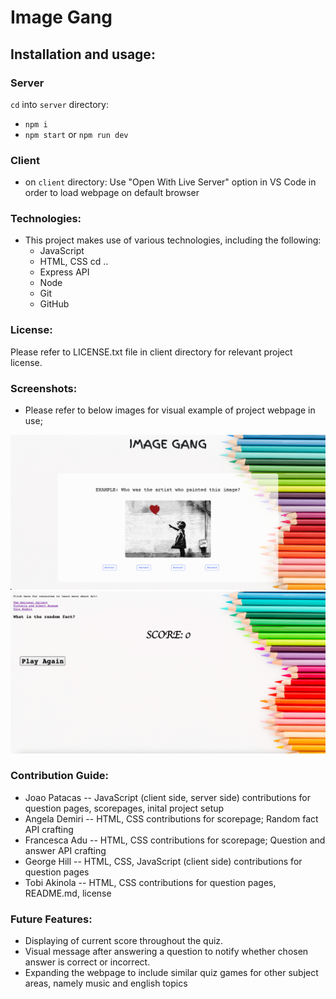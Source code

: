 # Image Gang

## Installation and usage:

### Server

 `cd` into `server` directory:  
 - `npm i`
- `npm start` or
`npm run dev`

### Client

- on `client` directory: Use "Open With Live Server" option in VS Code in order to load webpage on default browser

### Technologies:

- This project makes use of various technologies, including the following:  
  - JavaScript
  - HTML, CSS  cd ..
  - Express API  
  - Node  
  - Git  
  - GitHub  
  

### License: 
Please refer to LICENSE.txt file in client directory for relevant project license.

### Screenshots:

- Please refer to below images for visual example of project webpage in use;

![Question Page Example Screenshot](./client/assets/Question_page_screenshot.PNG)
![Question Page Example Screenshot](./client/assets/Score_page_screenshot.png)

### Contribution Guide:

- Joao Patacas -- JavaScript (client side, server side) contributions for question pages, scorepages, inital project setup
- Angela Demiri -- HTML, CSS contributions for scorepage; Random fact API crafting
- Francesca Adu -- HTML, CSS contributions for scorepage; Question and answer API crafting
- George Hill -- HTML, CSS, JavaScript (client side) contributions for question pages
- Tobi Akinola -- HTML, CSS contributions for question pages, README.md, license

### Future Features:

- Displaying of current score throughout the quiz.
- Visual message after answering a question to notify whether chosen answer is correct or incorrect.
- Expanding the webpage to include similar quiz games for other subject areas, namely music and english topics
